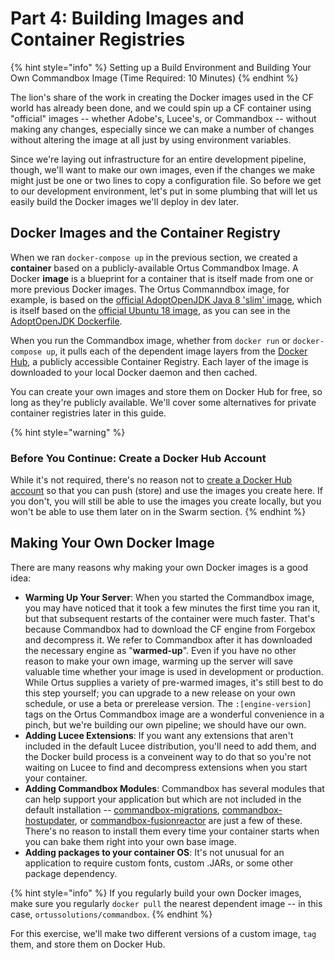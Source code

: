 # Part 4: Building Images and Container Registries

{% hint style="info" %}
Setting up a Build Environment and Building Your Own Commandbox Image \(Time Required: 10 Minutes\)
{% endhint %}

The lion's share of the work in creating the Docker images used in the CF world has already been done, and we could spin up a CF container using "official" images -- whether Adobe's, Lucee's, or Commandbox -- without making any changes, especially since we can make a number of changes without altering the image at all just by using environment variables.

Since we're laying out infrastructure for an entire development pipeline, though, we'll want to make our own images, even if the changes we make might just be one or two lines to copy a configuration file. So before we get to our development environment, let's put in some plumbing that will let us easily build the Docker images we'll deploy in dev later.

## Docker Images and the Container Registry

When we ran `docker-compose up` in the previous section, we created a **container** based on a publicly-available Ortus Commandbox Image. A Docker **image** is a blueprint for a container that is itself made from one or more previous Docker images. The Ortus Commanndbox image, for example, is based on the [official AdoptOpenJDK Java 8 'slim' image](https://hub.docker.com/r/adoptopenjdk/openjdk8), which is itself based on the [official Ubuntu 18 image](https://hub.docker.com/_/ubuntu), as you can see in the [AdoptOpenJDK Dockerfile](https://github.com/AdoptOpenJDK/openjdk-docker/blob/master/8/jdk/ubuntu/Dockerfile.hotspot.releases.slim).

When you run the Commandbox image, whether from `docker run` or `docker-compose up`, it pulls each of the dependent image layers from the [Docker Hub](https://www.docker.com/products/docker-hub), a publicly accessible Container Registry. Each layer of the image is downloaded to your local Docker daemon and then cached.

You can create your own images and store them on Docker Hub for free, so long as they're publicly available. We'll cover some alternatives for private container registries later in this guide.

{% hint style="warning" %}
### Before You Continue: Create a Docker Hub Account

While it's not required, there's no reason not to [create a Docker Hub account](https://hub.docker.com/signup) so that you can push \(store\) and use the images you create here. If you don't, you will still be able to use the images you create locally, but you won't be able to use them later on in the Swarm section.
{% endhint %}

## Making Your Own Docker Image

There are many reasons why making your own Docker images is a good idea:

* **Warming Up Your Server**: When you started the Commandbox image, you may have noticed that it took a few minutes the first time you ran it, but that subsequent restarts of the container were much faster. That's because Commandbox had to download the CF engine from Forgebox and decompress it. We refer to Commandbox after it has downloaded the necessary engine as "**warmed-up**". Even if you have no other reason to make your own image, warming up the server will save valuable time whether your image is used in development or production. While Ortus supplies a variety of pre-warmed images, it's still best to do this step yourself; you can upgrade to a new release on your own schedule, or use a beta or prerelease version. The `:[engine-version]` tags on the Ortus Commandbox image are a wonderful convenience in a pinch, but we're building our own pipeline; we should have our own.
* **Adding Lucee Extensions**: If you want any extensions that aren't included in the default Lucee distribution, you'll need to add them, and the Docker build process is a conveinent way to do that so you're not waiting on Lucee to find and decompress extensions when you start your container.
* **Adding Commandbox Modules**: Commandbox has several modules that can help support your application but which are not included in the default installation -- [commandbox-migrations](https://forgebox.io/view/commandbox-migrations), [commandbox-hostupdater](https://www.forgebox.io/view/commandbox-hostupdater), or [commandbox-fusionreactor](https://forgebox.io/view/commandbox-fusionreactor) are just a few of these. There's no reason to install them every time your container starts when you can bake them right into your own base image.
* **Adding packages to your container OS**: It's not unusual for an application to require custom fonts, custom .JARs, or some other package dependency.

{% hint style="info" %}
If you regularly build your own Docker images, make sure you regularly `docker pull` the nearest dependent image -- in this case, `ortussolutions/commandbox`.
{% endhint %}

For this exercise, we'll make two different versions of a custom image, `tag` them, and store them on Docker Hub.

